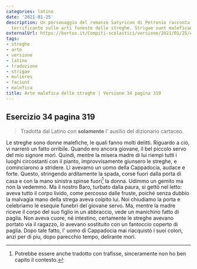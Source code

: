 ```yaml
---
categories: latino
date: '2021-01-25'
description: Un personaggio del romanzo Satyricon di Petronio racconta una storia
  terrificante sulle arti funeste delle streghe. Strigae sunt maleficae mulieres.
externalUrl: https://bortox.it/Compiti-scolastici/versione/2021/01/25/Arte-malefica-streghe.html
tags:
- streghe
- arte
- versione
- latino
- traduzione
- strigae
- mulieres
- faciunt
- malefica
title: Arte malefica delle streghe | Versione 34 pagina 319
---
```


## Esercizio 34 pagina 319

> Tradotta dal Latino con **solamente** l' ausilio del dizionario cartaceo.

Le streghe sono donne malefiche, le quali fanno molti delitti. Riguardo a ciò, vi narrerò un fatto orribile. Quando ero ancora giovane, il bel piccolo servo  del mio signore morì. Quindi, mentre la misera madre di lui riempì tutti i luoghi circostanti con il pianto, improvvisamente giunsero le streghe, e cominciarono  a stridere. Lì avevamo un uomo della Cappadocia, audace e forte.  Questo, stringendo arditamente la spada, corse fuori dalla porta di casa e con la mano sinistra spinse fuori[^1] la donna. Udimmo un gemito ma non la vedemmo. Ma il nostro Baro,  turbato dalla paura, si gettò nel letto: aveva tutto il corpo livido, come percosso dalle fruste, poiché senza dubbio la malvagia mano della strega aveva colpito lui.  Noi chiudiamo la porta e celebriamo le esequie funebri del giovane servo. Ma, mentre la madre riceve  il corpo del suo figlio in un abbraccio, vede un manichino fatto di paglia. Non aveva cuore, né intestino, certamente  le streghe  avevano portato via il ragazzo, *lo* avevano sostituito con un fantoccio  coperto di paglia. Dopo tale fatto, l' uomo di Cappadocia mai riacquistò i suoi colori, anzi per di piu,  dopo parecchio tempo,  delirante morì.

[^1]: Potrebbe essere anche tradotto con trafisse, sinceramente non ho ben capito il contesto.
